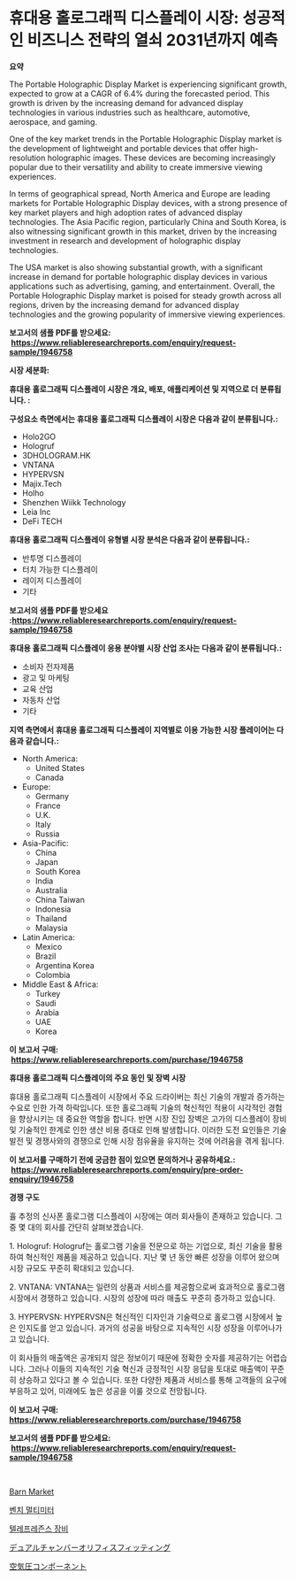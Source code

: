 <p><h1>휴대용 홀로그래픽 디스플레이 시장: 성공적인 비즈니스 전략의 열쇠 2031년까지 예측</h1></p><p><strong>요약</strong></p>
<p><p>The Portable Holographic Display Market is experiencing significant growth, expected to grow at a CAGR of 6.4% during the forecasted period. This growth is driven by the increasing demand for advanced display technologies in various industries such as healthcare, automotive, aerospace, and gaming. </p><p>One of the key market trends in the Portable Holographic Display market is the development of lightweight and portable devices that offer high-resolution holographic images. These devices are becoming increasingly popular due to their versatility and ability to create immersive viewing experiences.</p><p>In terms of geographical spread, North America and Europe are leading markets for Portable Holographic Display devices, with a strong presence of key market players and high adoption rates of advanced display technologies. The Asia Pacific region, particularly China and South Korea, is also witnessing significant growth in this market, driven by the increasing investment in research and development of holographic display technologies.</p><p>The USA market is also showing substantial growth, with a significant increase in demand for portable holographic display devices in various applications such as advertising, gaming, and entertainment. Overall, the Portable Holographic Display market is poised for steady growth across all regions, driven by the increasing demand for advanced display technologies and the growing popularity of immersive viewing experiences.</p></p>
<p><strong>보고서의 샘플 PDF를 받으세요: &nbsp;<a href="https://www.reliableresearchreports.com/enquiry/request-sample/1946758">https://www.reliableresearchreports.com/enquiry/request-sample/1946758</a></strong></p>
<p><strong>시장 세분화:</strong></p>
<p><strong> 휴대용 홀로그래픽 디스플레이 시장은 개요, 배포, 애플리케이션 및 지역으로 더 분류됩니다. :</strong></p>
<p><strong>구성요소 측면에서는 휴대용 홀로그래픽 디스플레이 시장은 다음과 같이 분류됩니다.:</strong></p>
<p><ul><li>Holo2GO</li><li>Hologruf</li><li>3DHOLOGRAM.HK</li><li>VNTANA</li><li>HYPERVSN</li><li>Majix.Tech</li><li>Holho</li><li>Shenzhen Wiikk Technology</li><li>Leia Inc</li><li>DeFi TECH</li></ul></p>
<p><strong> 휴대용 홀로그래픽 디스플레이 유형별 시장 분석은 다음과 같이 분류됩니다.:</strong></p>
<p><ul><li>반투명 디스플레이</li><li>터치 가능한 디스플레이</li><li>레이저 디스플레이</li><li>기타</li></ul></p>
<p><strong>보고서의 샘플 PDF를 받으세요 :<a href="https://www.reliableresearchreports.com/enquiry/request-sample/1946758">https://www.reliableresearchreports.com/enquiry/request-sample/1946758</a></strong></p>
<p><strong> 휴대용 홀로그래픽 디스플레이 응용 분야별 시장 산업 조사는 다음과 같이 분류됩니다.:</strong></p>
<p><ul><li>소비자 전자제품</li><li>광고 및 마케팅</li><li>교육 산업</li><li>자동차 산업</li><li>기타</li></ul></p>
<p><strong>지역 측면에서 휴대용 홀로그래픽 디스플레이 지역별로 이용 가능한 시장 플레이어는 다음과 같습니다.:</strong></p>
<p><ul>
    <li>
        North America:
        <ul>
            <li>United States</li>
            <li>Canada</li>
        </ul>
    </li>
    <li>
        Europe:
        <ul>
            <li>Germany</li>
            <li>France</li>
            <li>U.K.</li>
            <li>Italy</li>
            <li>Russia</li>
        </ul>
    </li>
    <li>
        Asia-Pacific:
        <ul>
            <li>China</li>
            <li>Japan</li>
            <li>South Korea</li>
            <li>India</li>
            <li>Australia</li>
            <li>China Taiwan</li>
            <li>Indonesia</li>
            <li>Thailand</li>
            <li>Malaysia</li>
        </ul>
    </li>
    <li>
        Latin America:
        <ul>
            <li>Mexico</li>
            <li>Brazil</li>
            <li>Argentina Korea</li>
            <li>Colombia</li>
        </ul>
    </li>
    <li>
        Middle East & Africa:
        <ul>
            <li>Turkey</li>
            <li>Saudi</li>
            <li>Arabia</li>
            <li>UAE</li>
            <li>Korea</li>
        </ul>
    </li>
    </ul></p>
<p><strong>이 보고서 구매: &nbsp;<a href="https://www.reliableresearchreports.com/purchase/1946758">https://www.reliableresearchreports.com/purchase/1946758</a></strong></p>
<p><strong>휴대용 홀로그래픽 디스플레이의 주요 동인 및 장벽 시장</strong></p>
<p><p>휴대용 홀로그래픽 디스플레이 시장에서 주요 드라이버는 최신 기술의 개발과 증가하는 수요로 인한 가격 하락입니다. 또한 홀로그래픽 기술의 혁신적인 적용이 시각적인 경험을 향상시키는 데 중요한 역할을 합니다. 반면 시장 진입 장벽은 고가의 디스플레이 장비 및 기술적인 한계로 인한 생산 비용 증대로 인해 발생합니다. 이러한 도전 요인들은 기술 발전 및 경쟁사와의 경쟁으로 인해 시장 점유율을 유지하는 것에 어려움을 겪게 됩니다.</p></p>
<p><strong>이 보고서를 구매하기 전에 궁금한 점이 있으면 문의하거나 공유하세요.: &nbsp;<a href="https://www.reliableresearchreports.com/enquiry/pre-order-enquiry/1946758">https://www.reliableresearchreports.com/enquiry/pre-order-enquiry/1946758</a></strong></p>
<p><strong>경쟁 구도</strong></p>
<p><p>휼 추정의 신사폰 홀로그램 디스플레이 시장에는 여러 회사들이 존재하고 있습니다. 그중 몇 대의 회사를 간단히 살펴보겠습니다.</p><p>1. Hologruf: Hologruf는 홀로그램 기술을 전문으로 하는 기업으로, 최신 기술을 활용하여 혁신적인 제품을 제공하고 있습니다. 지난 몇 년 동안 빠른 성장을 이루어 왔으며 시장 규모도 꾸준히 확대되고 있습니다.</p><p>2. VNTANA: VNTANA는 일련의 상품과 서비스를 제공함으로써 효과적으로 홀로그램 시장에서 경쟁하고 있습니다. 시장의 성장에 따라 매출도 꾸준히 증가하고 있습니다.</p><p>3. HYPERVSN: HYPERVSN은 혁신적인 디자인과 기술력으로 홀로그램 시장에서 높은 인지도를 얻고 있습니다. 과거의 성공을 바탕으로 지속적인 시장 성장을 이루어나가고 있습니다.</p><p>이 회사들의 매출액은 공개되지 않은 정보이기 때문에 정확한 숫자를 제공하기는 어렵습니다. 그러나 이들의 지속적인 기술 혁신과 긍정적인 시장 응답을 토대로 매출액이 꾸준히 상승하고 있다고 볼 수 있습니다. 또한 다양한 제품과 서비스를 통해 고객들의 요구에 부응하고 있어, 미래에도 높은 성공을 이룰 것으로 전망됩니다.</p></p>
<p><strong>이 보고서 구매: &nbsp; <a href="https://www.reliableresearchreports.com/purchase/1946758">https://www.reliableresearchreports.com/purchase/1946758</a></strong></p>
<p><strong>보고서의 샘플 PDF를 받으세요: &nbsp;<a href="https://www.reliableresearchreports.com/enquiry/request-sample/1946758">https://www.reliableresearchreports.com/enquiry/request-sample/1946758</a></strong><strong></strong></p>
<p>&nbsp;</p>
<p><p><a href="https://issuu.com/reportprime-2/docs/barn-market-size-2030.pptx">Barn Market</a></p><p><a href="https://medium.com/@hulk678678/%EB%B2%A4%EC%B9%98-%EB%A9%80%ED%8B%B0%EB%AF%B8%ED%84%B0-%EC%8B%9C%EC%9E%A5-%EB%8F%99%ED%96%A5-%EB%B0%8F-%EC%8B%9C%EC%9E%A5-%EB%B6%84%EC%84%9D%EC%9D%80-2024-2031%EB%85%84%EA%B9%8C%EC%A7%80-%EC%98%88%EC%B8%A1%EB%90%A9%EB%8B%88%EB%8B%A4-cebc3e5f468f">벤치 멀티미터</a></p><p><a href="https://github.com/TobyKub4685/Market-Research-Report-List-1/blob/main/16508867606.md">텔레프레즌스 장비</a></p><p><a href="https://medium.com/@gordonjast2023/%E3%83%87%E3%83%A5%E3%82%A2%E3%83%AB%E3%83%81%E3%83%A3%E3%83%B3%E3%83%90%E3%83%BC%E3%83%AA%E3%83%9C%E3%83%95%E3%82%A1%E3%83%BC%E3%83%89%E3%83%95%E3%82%A3%E3%83%83%E3%83%86%E3%82%A3%E3%83%B3%E3%82%B0%E5%B8%82%E5%A0%B4-%E5%B8%82%E5%A0%B4%E3%82%B7%E3%82%A7%E3%82%A2-%E5%B8%82%E5%A0%B4%E3%81%AE%E3%83%88%E3%83%AC%E3%83%B3%E3%83%89-%E5%B0%86%E6%9D%A5%E3%81%AE%E6%88%90%E9%95%B7%E3%82%92%E6%8E%A2%E3%82%8B-420e15471d00">デュアルチャンバーオリフィスフィッティング</a></p><p><a href="https://medium.com/@vivakuvalis2005/%E6%B0%97%E5%9C%A7%E9%83%A8%E5%93%81%E5%B8%82%E5%A0%B4%E3%83%AC%E3%83%9D%E3%83%BC%E3%83%88%E3%81%AF-%E3%81%93%E3%81%AE%E5%B8%82%E5%A0%B4%E3%81%AE%E6%9C%80%E6%96%B0%E3%83%88%E3%83%AC%E3%83%B3%E3%83%89%E3%82%84%E6%88%90%E9%95%B7%E6%A9%9F%E4%BC%9A%E3%82%92%E6%98%8E%E3%82%89%E3%81%8B%E3%81%AB%E3%81%97%E3%81%A6%E3%81%84%E3%81%BE%E3%81%99-kiatu-buhin-shij%C5%8D-rep%C5%8Dto-wa-kono-shij%C5%8D-no-saishin-trendo-7c3ed09b3099">空気圧コンポーネント</a></p></p>